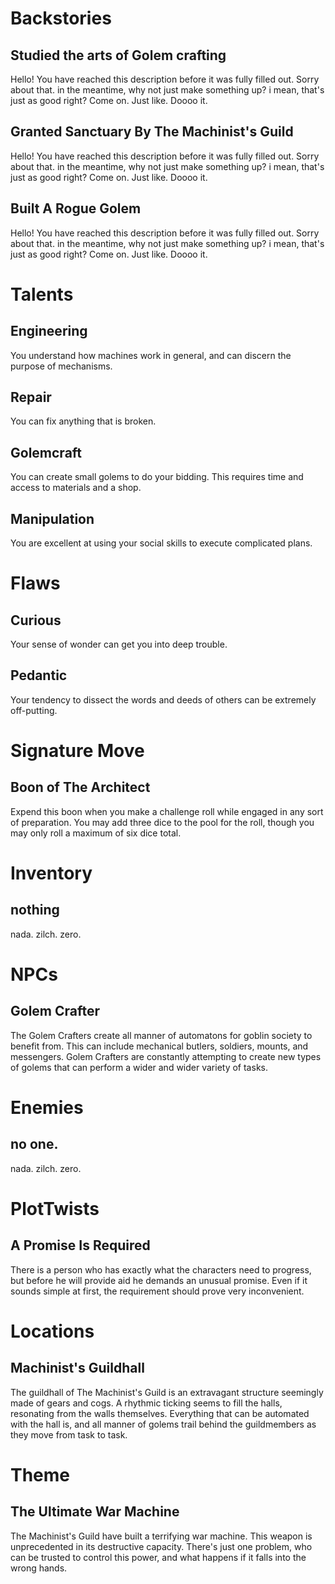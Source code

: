 # Backstories
## Studied the arts of Golem crafting
Hello! You have reached this description before it was fully filled out. Sorry about that. in the meantime, why not just make something up? i mean, that's just as good right? Come on. Just like. Doooo it.

## Granted Sanctuary By The Machinist's Guild
Hello! You have reached this description before it was fully filled out. Sorry about that. in the meantime, why not just make something up? i mean, that's just as good right? Come on. Just like. Doooo it.

## Built A Rogue Golem
Hello! You have reached this description before it was fully filled out. Sorry about that. in the meantime, why not just make something up? i mean, that's just as good right? Come on. Just like. Doooo it.

# Talents
## Engineering
You understand how machines work in general, and can discern the purpose of mechanisms.

## Repair
You can fix anything that is broken.

## Golemcraft
You can create small golems to do your bidding.  This requires time and access to materials and a shop.

## Manipulation
You are excellent at using your social skills to execute complicated plans.

# Flaws
## Curious
Your sense of wonder can get you into deep trouble.

## Pedantic
Your tendency to dissect the words and deeds of others can be extremely off-putting.

# Signature Move
## Boon of The Architect
Expend this boon when you make a challenge roll while engaged in any sort of preparation. You may add three dice to the pool for the roll, though you may only roll a maximum of six dice total.

# Inventory
## nothing
nada. zilch. zero.

# NPCs
## Golem Crafter
The Golem Crafters create all manner of automatons for goblin society to benefit from.  This can include mechanical butlers, soldiers, mounts, and messengers.  Golem Crafters are constantly attempting to create new types of golems that can perform a wider and wider variety of tasks.

# Enemies
## no one.
nada. zilch. zero.

# PlotTwists
## A Promise Is Required
There is a person who has exactly what the characters need to progress, but before he will provide aid he demands an unusual promise.  Even if it sounds simple at first, the requirement should prove very inconvenient.

# Locations
## Machinist's Guildhall
The guildhall of The Machinist's Guild is an extravagant structure seemingly made of gears and cogs.  A rhythmic ticking seems to fill the halls, resonating from the walls themselves.  Everything that can be automated with the hall is, and all manner of golems trail behind the guildmembers as they move from task to task. 

# Theme
## The Ultimate War Machine
The Machinist's Guild have built a terrifying war machine. This weapon is unprecedented in its destructive capacity.  There's just one problem, who can be trusted to control this power, and what happens if it falls into the wrong hands.

